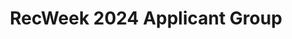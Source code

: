 ---
title: RecWeek 2024 Applicant Group
redirect_to: https://www.facebook.com/groups/1052612706211408/
redirect_from: 
  - /RW24AppGroup
  - /rw24appgroup
---